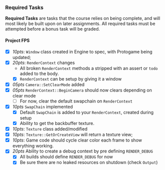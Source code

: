 ### Required Tasks
**Required Tasks** are tasks that the course relies on being complete, and will most likely be built upon on later assignments.  All required tasks must be attempted before a bonus task will be graded.
#### Project FPS
- [x] *10pts*: `Window` class created in Engine to spec, with Protogame being updated;
- [x] *20pts*: `RenderContext` changes
    - All broken `RenderContext` methods a stripped with an assert or `todo` added to the body.
    - [x] `RenderContext` can be setup by giving it a window
- [x] *05pts* `Camera::SetClearMode` added
- [x] *05pts* `RenderContext::BeginCamera` should now clears depending on clear mode
    - [ ] For  now, clear the default swapchain on `RenderContext`
- [x] *10pts* `SwapChain` implemented
    - [x] Default `SwapChain` is added to your `RenderContext`, created during setup
    - [x] Ability to get the backbuffer texture.
- [x] *10pts*: `Texture` class added/modified
- [x] *10pts*: `Texture::GetOrCreateView` will return a texture view;
- [x] *10pts*: Game code should cycle clear color each frame to show everything working.
- [x] *20pts* Ability to create a debug context by pre defining `RENDER_DEBUG`
    - [x] All builds should define `RENDER_DEBUG` for now
    - [x] Be sure there are no leaked resources on shutdown (check `Output`)
